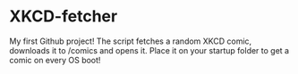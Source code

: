 XKCD-fetcher
============

My first Github project! The script fetches a random XKCD comic, downloads it to /comics and opens it.
Place it on your startup folder to get a comic on every OS boot!
